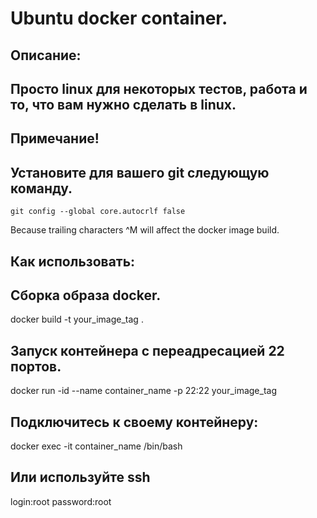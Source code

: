# Ubuntu docker container.
## Описание:

## Просто linux для некоторых тестов, работа и то, что вам нужно сделать в linux.

## Примечание!
## Установите для вашего git следующую команду.

    git config --global core.autocrlf false

Because trailing characters ^M will affect the docker image build.

## Как использовать:
## Сборка образа docker.
docker build -t your_image_tag .
## Запуск контейнера с переадресацией 22 портов.
docker run -id --name container_name -p 22:22 your_image_tag
## Подключитесь к своему контейнеру:
docker exec -it container_name /bin/bash
## Или используйте ssh
login:root password:root
